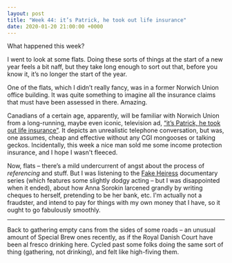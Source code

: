 ```yaml
---
layout: post
title: "Week 44: it’s Patrick, he took out life insurance"
date: 2020-01-20 21:00:00 +0000
---
```


What happened this week?

I went to look at some flats. Doing these sorts of things at the start of a new year feels a bit naff, but they take long enough to sort out that, before you know it, it’s no longer the start of the year.

One of the flats, which I didn’t really fancy, was in a former Norwich Union office building. It was quite something to imagine all the insurance claims that must have been assessed in there. Amazing.

Canadians of a certain age, apparently, will be familiar with Norwich Union from a long-running, maybe even iconic, television ad, [“it’s Patrick, he took out life insurance”](https://www.youtube.com/watch?v=RzPyu2XbV4U). It depicts an unrealistic telephone conversation, but was, one assumes, cheap and effective without any CGI mongooses or talking geckos. Incidentally, this week a nice man sold me some income protection insurance, and I hope I wasn't fleeced.

Now, flats – there’s a mild undercurrent of angst about the process of _referencing_ and stuff. But I was listening to the [Fake Heiress](https://www.bbc.co.uk/programmes/m000c9mb) documentary series (which features some slightly dodgy acting – but I was disappointed when it ended), about how Anna Sorokin larcened grandly by writing cheques to herself, pretending to be her bank, etc. I'm actually not a fraudster, and intend to pay for things with my own money that I have, so it ought to go fabulously smoothly.

---

Back to gathering empty cans from the sides of some roads – an unusual amount of Special Brew ones recently, as if the Royal Danish Court have been al fresco drinking here. Cycled past some folks doing the same sort of thing (gathering, not drinking), and felt like high-fiving them.
